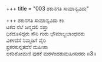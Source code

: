 +++
title = "003 ಶಕುನಗತಿ ಸಾಮಾನ್ಯವಿದು"

+++
ಶಕುನಗತಿ ಸಾಮಾನ್ಯವಿದು ಕಂ  
ಟಕದ ನೆಲೆ ಜನ್ಮದಲಿ ಸಪ್ತಾ  
ಧಿಕದೊಳಿದ್ದರು ಸೌರಿ ಗುರು ಭೌಮಾಬ್ಜಬಾಂಧವರು  
ವಿಕಳದೆಸೆ ನಿಮ್ಮಡಿಗೆ ವೈರಿ  
ಪ್ರಕರಕುನ್ನತದೆಸೆ ಮಹೀಪಾ  
ಲಕಶಿರೋಮಣಿ ಪುರಕೆ ಮರಳೆಂದರುಮಹೀಸುರರು    ॥3॥
